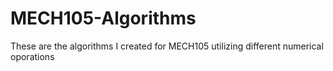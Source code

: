 # MECH105-Algorithms
These are the algorithms I created for MECH105 utilizing different numerical oporations

